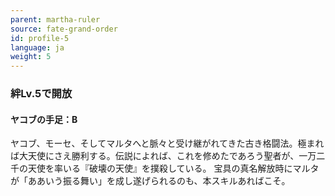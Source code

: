 ```yaml
---
parent: martha-ruler
source: fate-grand-order
id: profile-5
language: ja
weight: 5
---
```


### 絆Lv.5で開放

#### ヤコブの手足：B

ヤコブ、モーセ、そしてマルタへと脈々と受け継がれてきた古き格闘法。極まれば大天使にさえ勝利する。伝説によれば、これを修めたであろう聖者が、一万二千の天使を率いる『破壊の天使』を撲殺している。
宝具の真名解放時にマルタが「ああいう振る舞い」を成し遂げられるのも、本スキルあればこそ。
